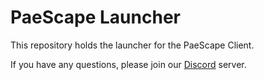 # PaeScape Launcher

This repository holds the launcher for the PaeScape Client.

If you have any questions, please join our [Discord](https://discord.gg/msWDA6hAkr) server.
